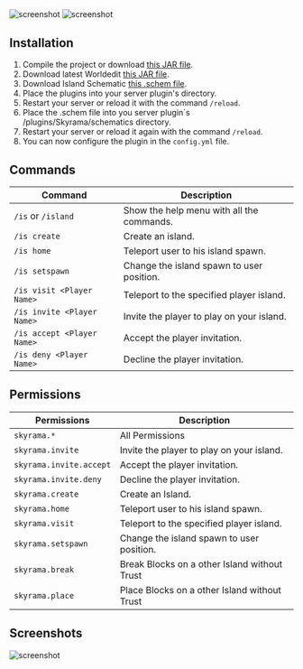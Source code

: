 ##
![screenshot](http://diecrewline.de/spigot/Skyrama/Skyrama.png)
![screenshot](http://diecrewline.de/spigot/Skyrama/v1.0.0-ALPHA.png)

## Installation
1. Compile the project or download [this JAR file](https://github.com/DevSnx/Skyrama/releases/download/v0.3-ALPHA/skyrama-0.3-ALPHA.jar).
2. Download latest Worldedit [this JAR file](https://dev.bukkit.org/projects/worldedit/files/latest).
3. Download Island Schematic [this .schem file](http://diecrewline.de/spigot/Skyrama/Schematic/island.schem).
4. Place the plugins into your server plugin's directory.
5. Restart your server or reload it with the command `/reload`.
6. Place the .schem file into you server plugin´s /plugins/Skyrama/schematics directory.
7. Restart your server or reload it again with the command `/reload`.
8. You can now configure the plugin in the `config.yml` file.

## Commands

| Command       | Description  |
| ------------- |-------------|
| `/is` or `/island`       | Show the help menu with all the commands. |
| `/is create`      | Create an island.      |
| `/is home` | Teleport user to his island spawn.      |
| `/is setspawn` | Change the island spawn to user position. |
| `/is visit <Player Name>` | Teleport to the specified player island. |
| `/is invite <Player Name>` | Invite the player to play on your island. |
| `/is accept <Player Name>` | Accept the player invitation. |
| `/is deny <Player Name>` | Decline the player invitation. |

## Permissions

| Permissions       | Description  |
| ------------- |-------------|
| `skyrama.*` | All Permissions |
| `skyrama.invite` | Invite the player to play on your island. |
| `skyrama.invite.accept` | Accept the player invitation. |
| `skyrama.invite.deny` | Decline the player invitation. |
| `skyrama.create` | Create an Island. |
| `skyrama.home` | Teleport user to his island spawn. |
| `skyrama.visit` | Teleport to the specified player island. |
| `skyrama.setspawn` | Change the island spawn to user position. |
| `skyrama.break` | Break Blocks on a other Island without Trust |
| `skyrama.place` | Place Blocks on a other Island without Trust |

## Screenshots
![screenshot](https://zupimages.net/up/21/27/c38w.png)
